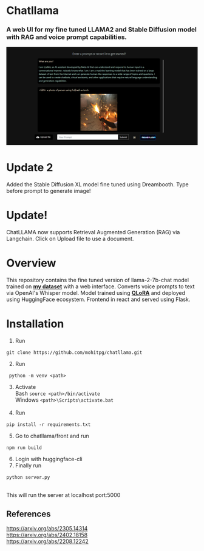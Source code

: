 # Chatllama

### A web UI for my fine tuned LLAMA2 and Stable Diffusion model with RAG and voice prompt capabilities.

<div align="center">
 <img src='https://github.com/mohitpg/chatllama/blob/main/front/public/ss.png?raw=true'>
</div>

# Update 2
Added the Stable Diffusion XL model fine tuned using Dreambooth. Type <GEN> before prompt to generate image!
# Update!
ChatLLAMA now supports Retrieval Augmented Generation (RAG) via Langchain. Click on Upload file to use a document.

# Overview
This repository contains the fine tuned version of llama-2-7b-chat model trained on **[my dataset](https://huggingface.co/datasets/mohitpg/openassistant-guanaco-english)** with a web interface. Converts voice prompts to text via OpenAI's Whisper model. Model trained using **[QLoRA](https://arxiv.org/abs/2305.14314)** and deployed using HuggingFace ecosystem. Frontend in react and served using Flask.

# Installation
1. Run <br>
```
git clone https://github.com/mohitpg/chatllama.git
```

2. Run <br>
```
 python -m venv <path>
```

3. Activate <br>
Bash ```source <path>/bin/activate``` <br>
Windows ```<path>\Scripts\activate.bat``` <br> <br>
4. Run <br>
```
pip install -r requirements.txt
```
5. Go to chatllama/front and run <br>
```
npm run build
```
6. Login with huggingface-cli
7. Finally run <br>
```
python server.py
```
 <br>
This will run the server at localhost port:5000

## References
https://arxiv.org/abs/2305.14314 <br>
https://arxiv.org/abs/2402.18158 <br>
https://arxiv.org/abs/2208.12242
